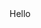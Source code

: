 <html>
<head> <meta charset="utf-8">
<title>Алексей Шилюк</title>
<link rel="shortcut icon" href="/images/favicon.png" type="image/png">
</head>
<body>
Hello
</body>


</html>
